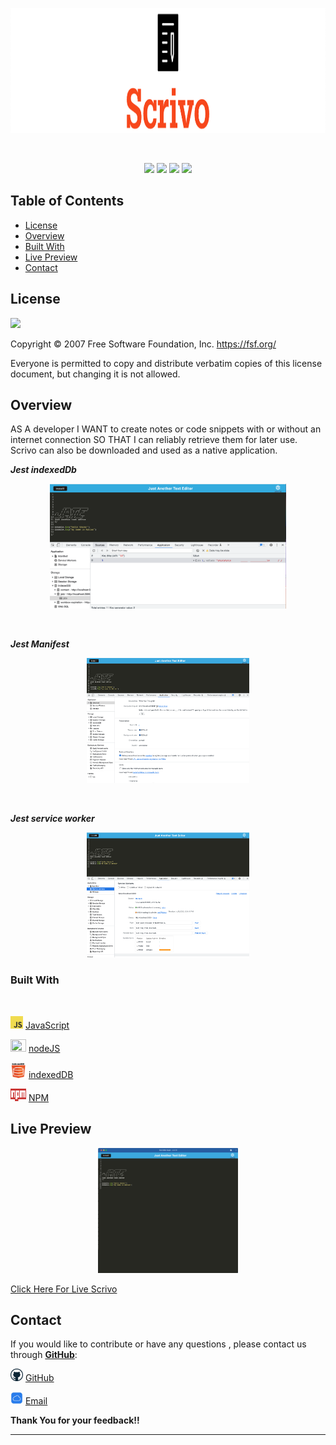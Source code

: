 <p href="#">
    <img src="images/Screenshot 2023-04-26 at 11.48.45 AM.png" alt="Logo" title="Populist"  height="200" width=""/>
</p>
<br>
<p align="center">
    <img src="https://img.shields.io/badge/Javascript-yellow" />
    <img src="https://img.shields.io/badge/indexedDb-orange" />
    <img src="https://img.shields.io/badge/Node.js-purple" />
    <img src="https://img.shields.io/badge/NPM-gren" />
</p>


## Table of Contents
- [License](#license)
- [Overview](#overview)
- [Built With](#built-with)
- [Live Preview](#Live-Preview)
- [Contact](#contact)


## License

![](https://img.shields.io/badge/License-MIT-red.svg) 

Copyright © 2007 Free Software Foundation, Inc. <https://fsf.org/>

Everyone is permitted to copy and distribute verbatim copies of this license document, but changing it is not allowed.

## Overview

AS A developer
I WANT to create notes or code snippets with or without an internet connection
SO THAT I can reliably retrieve them for later use.
Scrivo can also be downloaded and used as a native application.
<br>

***Jest indexedDb***
<p align="center">
      <img src="images/Screenshot 2023-04-28 at 5.46.20 PM.png" alt="Logo" title="Populist"  height="200" width=""/>
</p>
<br>

***Jest Manifest***
<p align="center">
      <img src="images/jest-2.png" alt="Logo" title="Populist"  height="200" width=""/>
</p>
<br>

***Jest service worker***
<p align="center">
      <img src="images/jest-3-worker.png" alt="Logo" title="Populist"  height="200" width=""/>
</p>



### Built With

<br>

 <img src="images/javascript.png"  width="20" height="20">   [JavaScript](https://devdocs.io/javascript/)

 <img src="images/NODE>JS-BLACK-logo.png"  width="25" height="20">   [nodeJS](https://nodejs.org/en/docs/)

  <img src="images/indexeddb-Logo.png"  width="25" height="25">   [indexedDB](https://developer.mozilla.org/en-US/docs/Web/API/IndexedDB_API/Using_IndexedDB)

 <img src="images/NPM-logo.png"  width="25" height="20">   [NPM](https://www.npmjs.com/)

## Live Preview

<p align="center">
      <img src="images/loaded-app.png" alt="Logo" title="Populist"  height="200" width=""/>
</p>


[Click Here For Live Scrivo](https://scrivo.herokuapp.com)

## Contact


If you would like to contribute or have any questions , please contact us through <u>**GitHub**</u>:

<img src="images/GitHub.png"  width="20" height="20"> [GitHub](https://github.com/moraadrian510)

<img src="images/icloud.jpg"  width="20" height="20"> [Email](mailto:moraadrian510@icloud.com)

**Thank You for your feedback!!**

---